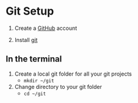 # Git Setup

1. Create a [GitHub]([https://github.com/](https://github.com/)) account

2. Install [git](https://gitforwindows.org/)

## In the terminal

1. Create a local git folder for all your git projects
	- `mkdir ~/git`
1. Change directory to your git folder
	- `cd ~/git`
<!--stackedit_data:
eyJoaXN0b3J5IjpbMTY1NDE4MDU2NiwtODY3OTIzNTc2XX0=
-->
